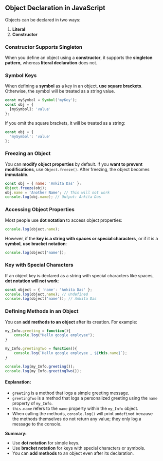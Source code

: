 ## Object Declaration in JavaScript

Objects can be declared in two ways:

1. **Literal**
2. **Constructor**

### Constructor Supports Singleton
When you define an object using a **constructor**, it supports the **singleton pattern**, whereas **literal declaration** does not.

### Symbol Keys
When defining a **symbol** as a key in an object, **use square brackets**. Otherwise, the symbol will be treated as a string value.

```javascript
const mySymbol = Symbol('myKey');
const obj = {
  [mySymbol]: 'value'
};
```

If you omit the square brackets, it will be treated as a string:

```javascript
const obj = {
  'mySymbol': 'value'
};
```

### Freezing an Object
You can **modify object properties** by default. If you **want to prevent modifications**, use `Object.freeze()`. After freezing, the object becomes **immutable**.

```javascript
const obj = { name: 'Ankita Das' };
Object.freeze(obj);
obj.name = 'Another Name'; // This will not work
console.log(obj.name); // Output: Ankita Das
```

### Accessing Object Properties
Most people use **dot notation** to access object properties:

```javascript
console.log(object.name);
```

However, if the **key is a string with spaces or special characters**, or if it is a **symbol**, **use bracket notation**:

```javascript
console.log(object['name']);
```

### Key with Special Characters
If an object key is declared as a string with special characters like spaces, **dot notation will not work**:

```javascript
const object = { 'name': 'Ankita Das' };
console.log(object.name); // Undefined
console.log(object['name']); // Ankita Das
```

### Defining Methods in an Object
You can **add methods to an object** after its creation. For example:

```javascript
my_Info.greeting = function(){
    console.log("Hello google employee");
}

my_Info.greetingTwo = function(){
    console.log(`Hello google employee , ${this.name}`);
}

console.log(my_Info.greeting());
console.log(my_Info.greetingTwo());
```

#### Explanation:
- `greeting` is a method that logs a simple greeting message.
- `greetingTwo` is a method that logs a personalized greeting using the `name` property of `my_Info`.
- `this.name` refers to the `name` property within the `my_Info` object.
- When calling the methods, `console.log()` will print `undefined` because the methods themselves do not return any value; they only log a message to the console.

**Summary:**
- Use **dot notation** for simple keys.
- Use **bracket notation** for keys with special characters or symbols.
- You can **add methods** to an object even after its declaration.

